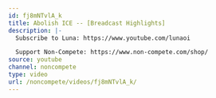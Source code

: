 ```yaml
---
id: fj8mNTvlA_k
title: Abolish ICE -- [Breadcast Highlights]
description: |-
  Subscribe to Luna: https://www.youtube.com/lunaoi

  Support Non-Compete: https://www.non-compete.com/shop/
source: youtube
channel: noncompete
type: video
url: /noncompete/videos/fj8mNTvlA_k/
---
```

